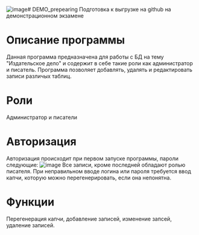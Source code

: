 ![image](https://github.com/NatalieShik/DEMO_prepearing/assets/144128581/c1a0d289-add7-4d91-816c-ebe11f2ed658)# DEMO_prepearing
Подготовка к выгрузке на github на демонстрационном экзамене
# Описание программы
Данная программа предназначена для работы с БД на тему "Издательское дело" и содержит в себе такие роли как администратор и писатель. Программа позволяет добавлять, удалять и редактировать записи различых таблиц.
# Роли
Администратор и писатели
# Авторизация
Авторизация происходит при первом запуске программы, пароли следующие:
![image](https://github.com/NatalieShik/DEMO_prepearing/assets/144128581/5ab0deeb-df06-40bf-a60d-97a18129ed2f)
Все записи, кроме последней обладают ролью писателя.
При неправильном вводе логина или пароля требуется ввод капчи, которую можно перегенерировать, если она непонятна.
# Функции
Перегенерация капчи, добавление записей, изменение запсей, удаление записей.
